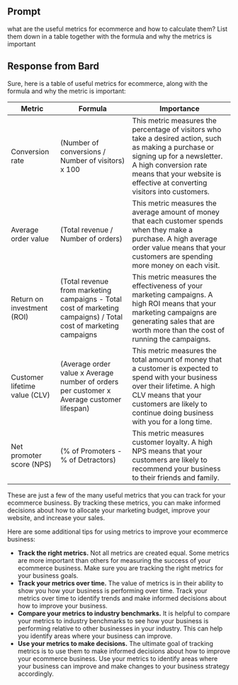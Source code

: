 ## Prompt

what are the useful metrics for ecommerce and how to calculate them? List them down in a table together with the formula and why the metrics is important


## Response from Bard


Sure, here is a table of useful metrics for ecommerce, along with the formula and why the metric is important:

| Metric | Formula | Importance |
|---|---|---|
| Conversion rate | (Number of conversions / Number of visitors) x 100 | This metric measures the percentage of visitors who take a desired action, such as making a purchase or signing up for a newsletter. A high conversion rate means that your website is effective at converting visitors into customers. |
| Average order value | (Total revenue / Number of orders) | This metric measures the average amount of money that each customer spends when they make a purchase. A high average order value means that your customers are spending more money on each visit. |
| Return on investment (ROI) | (Total revenue from marketing campaigns - Total cost of marketing campaigns) / Total cost of marketing campaigns | This metric measures the effectiveness of your marketing campaigns. A high ROI means that your marketing campaigns are generating sales that are worth more than the cost of running the campaigns. |
| Customer lifetime value (CLV) | (Average order value x Average number of orders per customer x Average customer lifespan) | This metric measures the total amount of money that a customer is expected to spend with your business over their lifetime. A high CLV means that your customers are likely to continue doing business with you for a long time. |
| Net promoter score (NPS) | (% of Promoters - % of Detractors) | This metric measures customer loyalty. A high NPS means that your customers are likely to recommend your business to their friends and family. |

These are just a few of the many useful metrics that you can track for your ecommerce business. By tracking these metrics, you can make informed decisions about how to allocate your marketing budget, improve your website, and increase your sales.

Here are some additional tips for using metrics to improve your ecommerce business:

* **Track the right metrics.** Not all metrics are created equal. Some metrics are more important than others for measuring the success of your ecommerce business. Make sure you are tracking the right metrics for your business goals.
* **Track your metrics over time.** The value of metrics is in their ability to show you how your business is performing over time. Track your metrics over time to identify trends and make informed decisions about how to improve your business.
* **Compare your metrics to industry benchmarks.** It is helpful to compare your metrics to industry benchmarks to see how your business is performing relative to other businesses in your industry. This can help you identify areas where your business can improve.
* **Use your metrics to make decisions.** The ultimate goal of tracking metrics is to use them to make informed decisions about how to improve your ecommerce business. Use your metrics to identify areas where your business can improve and make changes to your business strategy accordingly.
